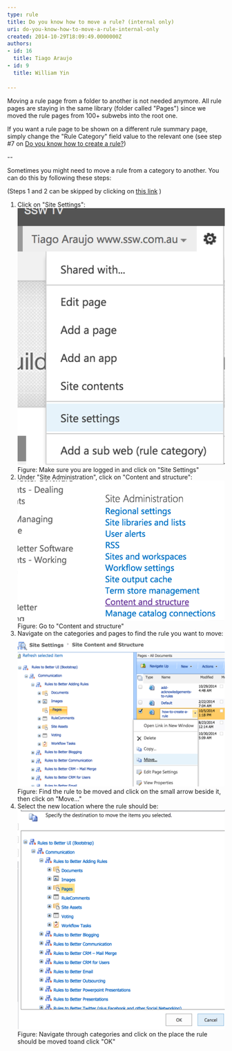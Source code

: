 ```yaml
---
type: rule
title: Do you know how to move a rule? (internal only)
uri: do-you-know-how-to-move-a-rule-internal-only
created: 2014-10-29T18:09:49.0000000Z
authors:
- id: 16
  title: Tiago Araujo
- id: 9
  title: William Yin

---
```


 
Moving a rule page from a folder to another is not needed anymore. All rule pages are staying in the same library (folder called "Pages") since we moved the rule pages from 100+ subwebs into the root one.

If you want a rule page to be shown on a different rule summary page, simply change the "Rule Category" field value to the relevant one (see step #7 on [Do you know how to create a rule?​](/Pages/how-to-create-a-rule.aspx))

--​

Sometimes you might need to move a rule from a category to another. You can do this by following these steps:

(Steps 1 and 2 can be skipped by clicking on [this link](/_layouts/15/sitemanager.aspx?Source=%7bWebUrl%7d_layouts/15/settings.aspx) )

1. ​Click on "Site Settings": <br>      ![site-settings.png](site-settings.png)​ Figure: Make sure you are logged in and click on "Site Settings"
2. Under "Site Administration", click on "Content and structure": <br>      ![content-structure.png](content-structure.png)Figure: Go to "Content and structure"
3. Navigate on the categories and pages to find the rule you want to move: <br>      ![move-rule.png](move-rule.png)Figure: Find the rule to be moved and click on the small arrow beside it, then click on "Move..."
4. Select the new location where the rule should be: <br>      ![select-new-place.png](select-new-place.png)Figure: Navigate through categories and click on the place the rule should be moved to​ and click "OK"

​  
